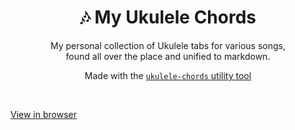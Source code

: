 <div align="center">
	<h1>🎶 My Ukulele Chords</h1>
	<p>
		My personal collection of Ukulele tabs for various songs,<br> found all over the place and unified to markdown. 
	</p>
	<p>
    Made with the <a href="https://github.com/capevace/ukulele-chords"><code>ukulele-chords</code> utility tool</a>
	</p>
</div>
<br>

[View in browser](https://mateffy.me/my-ukulele-chords)

